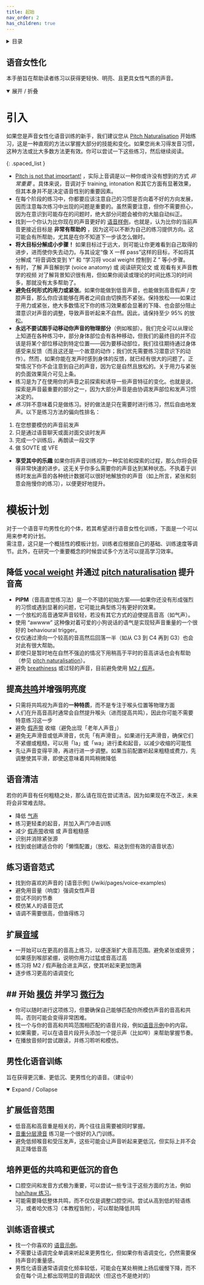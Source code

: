 ```yaml
---
title: 起始
nav_order: 2
has_children: true
---
```

<details closed markdown="block">
  <summary>
    目录
  </summary>
{: .text-delta }
1. TOC
{:toc}
</details>


## 语音女性化
本手册旨在帮助读者练习以获得更轻快、明亮、且更具女性气质的声音。
<details open markdown="block">
<summary markdown="block">
展开 / 折叠
</summary>

# 引入
如果您是声音女性化语音训练的新手，我们建议您从 [Pitch Naturalisation](/wiki/pages/PIPM) 开始练习，这是一种直观的方法以掌握大部分的技能和变化。如果您尚未习得发音习惯，这种方法或比大多数方法更有效。你可以尝试一下这些练习，然后继续阅读。

{: .spaced_list }
- [Pitch is not that important!](pitch) ，实际上音调是以一种你或许没有想到的方式 _非常重要_ 。具体来说，音调对于 training, intonation 和其它方面有显著效果，但其本身并不是决定语音性别的重要因素。
- 在每个阶段的练习中，你都要应该注意自己的习惯是否向着不好的方向发展，因而注意每次练习中出现的问题是重要的。虽然需要注意，但你不需要担心，因为在意识到可能存在的问题时，绝大部分问题会被你的大脑自动纠正。
- 找到一个你认为比你现在的声音更好的 [语音样例](/wiki/pages/voice-examples)，也就是，认为比你的当前声音更接近目标是 **非常有帮助的** ，因为这可以不断为自己的练习提供方向。这可能会有所帮助，尤其是在你不知道下一步该怎么做时。
- **将大目标分解成小步骤！** 如果目标过于远大，则可能让你更难看到自己取得的进步，进而使你失去动力。与其设定“像 X 一样 pass”这样的目标，不如将其分解成 “将音调改变到 Y” 和 “学习将 vocal weight 控制到 Z ” 等小步骤。
- 有时，了解 声音解剖学 (voice anatomy) 或 阅读研究论文 或 观看有关声音教学的视频 对了解背景知识很有用，但如果你阅读或理论的时间比练习的时间多，那就没有太多帮助了。
- **避免任何形式的用力或紧张**。如果你能做到低音声音，也能做到高音假声 / 空腔声音，那么你应该能够在两者之间自由切换而不紧张。保持放松——如果过于用力或紧张，绝大多数情况下你的练习效果都会显著的下降、也会部分阻止潜意识对声音的调整，导致声音听起来不自然。因此，请保持至少 95% 的放松。
- **永远不要试图手动移动你声音的物理部分**（例如喉部）。我们完全可以从理论上知道在各种练习中，部分身体部位会有各种移动，但我们的最终目的并不应该是将某个部位移动到特定位置——因为要移动部位，我们往往期待通过身体感受来反馈（而且这还是一个故意的动作；我们优先需要练习潜意识下的动作）。然而，如果你能在发声时感到身体的反馈，就已经有很大的问题了。正常情况下你不会注意到自己的声音，因为它是自然且放松的。关于用力与紧张的负面效果简介可见上条。
- 练习是为了在使用你的声音之前探索和诱导一些声音特征的变化。也就是说，探索是声音最重要的部分之一，因为大部分声音是由协调发声部位和发声习惯决定的。
- *练习*并不意味着只是做练习。好的做法是只在需要时进行练习，然后自由地发声。以下是练习方法的偏向性排名：
1. 在您想要模仿的声音前发声
2. 只是通过语音聊天或面对面交谈时发声
3. 完成一个训练后，再朗读一段文字
4. 做 SOVTE 或 VFE
- **享受其中的乐趣** 如果你将声音训练视为一种实验和探索的过程，那么你将会获得非常快速的进步。这无关乎你多么需要你的声音达到某种状态。不执着于训练时发出声音的各种统计数据可以很好地解放你的声音（如上所言，紧张和刻意会拖慢你的练习），以便更好地提升。

# 模板计划
对于一个语音平均男性化的个体，若其希望进行语音女性化训练，下面是一个可以用来参考的计划。  
需注意，这只是一个概括性的模板计划，训练者应根据自己的基础、训练速度等调节。此外，在研究一个重要概念的时候尝试多个方法可以提高学习效率。

## 降低 [vocal weight](/wiki/pages/vocal-weight) 并通过 [pitch naturalisation](/wiki/pages/PIPM) 提升音高
- **PIPM**（音高直觉练习法）是一个不错的初始方案——如果你还没有形成强烈的习惯或遇到显著的问题，它可能比典型练习有更好的效果。
- 一个放松的高音通常声音较轻，若没有其它方式的迫使提高音高（如气声）。
- 使用 “awwww” 这种像对着可爱的小狗说话的语气是实现轻声音重量的一个很好的 behavioural trigger。
- 仅仅通过滑向一个较高的音高然后回落一半（如从 C3 到 C4 再到 G3）也会对此有很大帮助。
- 即使只是暂时地在自然不强迫的情况下用稍高于平时的音高讲话也会有帮助（参见 [pitch naturalisation](/wiki/pages/PIPM)）。
- 避免 [breathiness](/wiki/pages/clarity/breathiness) 或过轻的声音，目前避免使用 [M2 / 假声](/wiki/pages/other-resources/mechanisms)。

## 提高[共鸣](/wiki/pages/resonance)并增强明亮度
- 只需将共鸣视为声音的**一种特质**，而不是专注于喉头位置等物理方面
- 人们在升高音高时通常会自然提升喉头（进而提高共鸣），因此你可能不需要特意练习这一步
- 避免 [假声带](/wiki/pages/clarity/FVF) 收缩（避免出现「老年人声音」）
- 避免无声滑音或低声滑音，优先「有声滑音」。如果进行无声滑音，确保它们不紧绷或粗糙，可以用「la」或「wa」进行柔和起音，以减少收缩的可能性
- 先让声音变得平滑，再进行进一步调整。如果当前配置听起来粗糙或费力，先调整使其平滑，即使这意味着共鸣稍微降低

## 语音清洁
若你的声音有任何粗糙之处，那么请在现在尝试清洁。因为如果现在不改正，未来将会非常难去除。

- 降低 [气声](/wiki/pages/clarity/breathiness)
- 练习更轻柔的起音，并加入声门冲击训练
- 减少 [假声带](/wiki/pages/clarity/FVF)收缩 或 声音粗糙感
- 识别并消除紧张源
- 找到或创建适合你的「懒惰配置」（放松、易达到但有效的语音状态）

## 练习语音范式
- 找到你喜欢的声音的 [语音示例] (/wiki/pages/voice-examples)
- 避免用音量（响度）强调女性声音
- 尝试不同的节奏
- 模仿某人的语音范式
- 语调不需要很高，但值得练习

## 扩展[音域](/wiki/pages/pitch-range)
- 一开始可以在更高的音高上练习，以便逐渐扩大音高范围。避免紧张或疲劳；如果感到喉部紧绷，说明你用力过猛或音高过高
- 练习将 M2 / 假声融合进主声区，使其听起来更加饱满
- 逐步练习更高的语调变化

## ## 开始 [模仿](/wiki/pages/microbehaviours/mimicry) 并学习 [微行为](/wiki/pages/microbehaviours)
- 你可以随时进行这项练习，但要确保自己能够匹配你所模仿声音的音高和共鸣，否则可能会变得非常困难。
- 找一个与你的音高和共鸣范围相匹配的语音片段，例如[语音示例](/wiki/pages/voice-examples)中的内容。
- 如果需要，可以在语音片段开头添加一个提示声（比如哔）来帮助掌握节奏。
- 在播放音频时尝试跟读，并练习聆听和模仿。
</details>

## 男性化语音训练
旨在获得更沉重、更低沉、更男性化的语音。（建设中）
<details open markdown="block">
<summary markdown="block">
Expand / Collapse
</summary>

## 扩展低音范围
- 低音高和高音重是相关的，两个往往且需要被同时掌握。
- [音重分层滑音](/wiki/pages/vocal-weight/#pitch-slide-vocal-weight-layering) 练习是一个很好的入门训练。
- 避免低频喉音和受压发声，这些可能会让声音听起来更低沉，但实际上并不会真正降低音高

## 培养更低的共鸣和更低沉的音色
- 口腔空间和发音方式极为重要，可以尝试一些专注于这些方面的方法，例如 [hah/haw 练习](/wiki/pages/resonance/#haah-and-haww)。
- 可能需要降低整体共鸣，而不仅仅是调整口腔空间。尝试从高到低的轻语练习，或者哈欠练习（本教程皆附），可以帮助降低共鸣

## 训练语音模式
- 找一个你喜欢的 [语音示例](/wiki/pages/voice-examples)。
- 不需要让语调完全单调来听起来更男性化，但如果你有语调变化，仍然需要保持声音的重量感。
- 男性化语音通常语调变化频率较低，可能会在某处稍微上扬后缓慢下降，而不会在每个词上都出现明显的音调起伏（但这也不是绝对的）


</details>